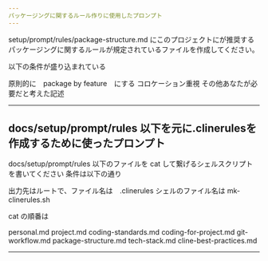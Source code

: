 ```yaml
---
パッケージングに関するルール作りに使用したプロンプト
---
```


setup/prompt/rules/package-structure.md にこのプロジェクトにが推奨するパッケージングに関するルールが規定されているファイルを作成してください。

以下の条件が盛り込まれている

原則的に　package by feature　にする
コロケーション重視
その他あなたが必要だと考えた記述

---

## docs/setup/prompt/rules 以下を元に.clinerulesを作成するために使ったプロンプト

docs/setup/prompt/rules 以下のファイルを cat して繋げるシェルスクリプトを書いてください
条件は以下の通り

出力先はルートで、ファイル名は　.clinerules
シェルのファイル名は mk-clinerules.sh

cat の順番は

personal.md
project.md
coding-standards.md
coding-for-project.md
git-workflow.md
package-structure.md
tech-stack.md
cline-best-practices.md

---
